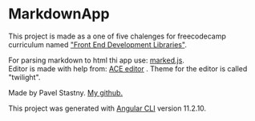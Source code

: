 # MarkdownApp

This project is made as a one of five chalenges for freecodecamp curriculum named ["Front End Development Libraries"](https://www.freecodecamp.org/learn/front-end-development-libraries/front-end-development-libraries-projects/build-a-markdown-previewer).

For parsing markdown to html thi app use: [marked.js](https://github.com/markedjs/marked).  
Editor is made with help from: [ACE editor](https://ace.c9.io/) . Theme for the editor is called "twilight".

Made by Pavel Stastny. <span class="d-inline-block">[My github.](https://github.com/PauliCZ44/)</span>

This project was generated with [Angular CLI](https://github.com/angular/angular-cli) version 11.2.10.

